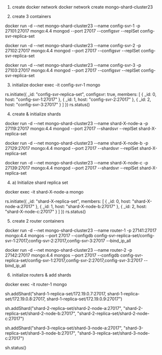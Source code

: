 1) create docker network
docker network create mongo-shard-cluster23


2) create 3 <config server> containers

docker run -d --net mongo-shard-cluster23 --name config-svr-1 -p 27101:27017 mongo:4.4 mongod --port 27017 --configsvr --replSet config-svr-replica-set

docker run -d --net mongo-shard-cluster23 --name config-svr-2 -p 27102:27017 mongo:4.4 mongod --port 27017 --configsvr --replSet config-svr-replica-set

docker run -d --net mongo-shard-cluster23 --name config-svr-3 -p 27103:27017 mongo:4.4 mongod --port 27017 --configsvr --replSet config-svr-replica-set


3) initialize <config server replica set>
docker exec -it config-svr-1 mongo

rs.initiate({
    _id: "config-svr-replica-set",
    configsvr: true,
    members: [
        { _id: 0, host: "config-svr-1:27017" },
        { _id: 1, host: "config-svr-2:27017" },
        { _id: 2, host: "config-svr-3:27017" }
    ]
})
rs.status()

4) create & initialize shards


docker run -d --net mongo-shard-cluster23 --name shard-X-node-a -p 27119:27017 mongo:4.4 mongod --port 27017 --shardsvr --replSet shard-X-replica-set

docker run -d --net mongo-shard-cluster23 --name shard-X-node-b -p 27129:27017 mongo:4.4 mongod --port 27017 --shardsvr --replSet shard-X-replica-set

docker run -d --net mongo-shard-cluster23 --name shard-X-node-c -p 27139:27017 mongo:4.4 mongod --port 27017 --shardsvr --replSet shard-X-replica-set

4) a) Initialize shard replica set

docker exec -it shard-X-node-a mongo

rs.initiate({
    _id: "shard-X-replica-set",
    members: [
        { _id: 0, host: "shard-X-node-a:27017" },
        { _id: 1, host: "shard-X-node-b:27017" },
        { _id: 2, host: "shard-X-node-c:27017" }
    ]
})
rs.status()


5) create 2 router containers

docker run -d --net mongo-shard-cluster23 --name router-1 -p 27141:27017 mongo:4.4 mongos --port 27017 --configdb config-svr-replica-set/config-svr-1:27017,config-svr-2:27017,config-svr-3:27017 --bind_ip_all

docker run -d --net mongo-shard-cluster23 --name router-2 -p 27142:27017 mongo:4.4 mongos --port 27017 --configdb config-svr-replica-set/config-svr-1:27017,config-svr-2:27017,config-svr-3:27017 --bind_ip_all


6) initialize routers & add shards

docker exec -it router-1 mongo

sh.addShard("shard-1-replica-set/172.19.0.7:27017, shard-1-replica-set/172.19.0.8:27017, shard-1-replica-set/172.19.0.9:27017")

sh.addShard("shard-2-replica-set/shard-2-node-a:27017", "shard-2-replica-set/shard-2-node-b:27017", "shard-2-replica-set/shard-2-node-c:27017")

sh.addShard("shard-3-replica-set/shard-3-node-a:27017", "shard-3-replica-set/shard-3-node-b:27017", "shard-3-replica-set/shard-3-node-c:27017")

sh.status()
<!-- ------------------------------------------------------------------------------------------- -->